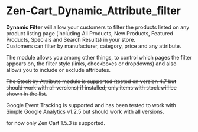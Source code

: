 Zen-Cart_Dynamic_Attribute_filter
=================================

<p><strong>Dynamic Filter</strong> will allow your customers to filter the products listed on any product listing page (including All Products, New Products, Featured Products, Specials and Search Results) in your store.<br>
Customers can filter by manufacturer, category, price and any attribute. </p>
<p>The module allows you among other things, to control which pages the filter appears on, the filter style (links, checkboxes or dropdowns) and also allows you to include or exclude  attributes.</p>
<p><s>The Stock by Attribute module is supported (tested on version 4.7 but should work with all versions) if installed; only items with stock will be shown in the list.</s></p>
<p>Google Event Tracking is supported and has been tested to work with Simple Google Analytics v1.2.5 but should work with all versions. </p>

for now only Zen Cart 1.5.3 is supported.
